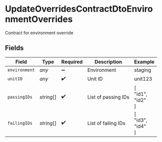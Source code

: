 # UpdateOverridesContractDtoEnvironmentOverrides

Contract for environment override


## Fields

| Field               | Type                | Required            | Description         | Example             |
| ------------------- | ------------------- | ------------------- | ------------------- | ------------------- |
| `environment`       | *any*               | :heavy_minus_sign:  | Environment         | staging             |
| `unitID`            | *any*               | :heavy_check_mark:  | Unit ID             | unit123             |
| `passingIDs`        | *string*[]          | :heavy_check_mark:  | List of passing IDs | [<br/>"id1",<br/>"id2"<br/>] |
| `failingIDs`        | *string*[]          | :heavy_check_mark:  | List of failing IDs | [<br/>"id3",<br/>"id4"<br/>] |